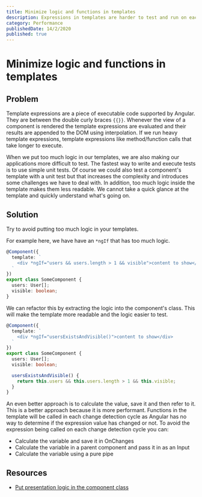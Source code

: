 ```yaml
---
title: Minimize logic and functions in templates
description: Expressions in templates are harder to test and run on each change detection cycle. Therefore, try to avoid them.
category: Performance
publishedDate: 14/2/2020
published: true
---
```


# Minimize logic and functions in templates

## Problem

Template expressions are a piece of executable code supported by Angular. They are between the double curly braces `{{}}`. Whenever the view of a component is rendered the template expressions are evaluated and their results are appended to the DOM using interpolation. If we run heavy template expressions, template expressions like method/function calls that take longer to execute.

When we put too much logic in our templates, we are also making our applications more difficult to test. The fastest way to write and execute tests is to use simple unit tests. Of course we could also test a component's template with a unit test but that increases the complexity and introduces some challenges we have to deal with. In addition, too much logic inside the template makes them less readable. We cannot take a quick glance at the template and quickly understand what's going on.

## Solution

Try to avoid putting too much logic in your templates.

For example here, we have have an `*ngIf` that has too much logic.

```ts
@Component({
  template: `
    <div *ngIf="users && users.length > 1 && visible">content to show</div>
  `
})
export class SomeComponent {
  users: User[];
  visible: boolean;
}
```

We can refactor this by extracting the logic into the component's class. This will make the template more readable and the logic easier to test.

```ts
@Component({
  template: `
    <div *ngIf="usersExistsAndVisible()">content to show</div>
  `
})
export class SomeComponent {
  users: User[];
  visible: boolean;

  usersExistsAndVisible() {
    return this.users && this.users.length > 1 && this.visible;
  }
}
```

An even better approach is to calculate the value, save it and then refer to it. This is a better approach because it is more performant. Functions in the template will be called in each change detection cycle as Angular has no way to determine if the expression value has changed or not. To avoid the expression being called on each change detection cycle you can:

- Calculate the variable and save it in OnChanges
- Calculate the variable in a parent component and pass it in as an Input
- Calculate the variable using a pure pipe

## Resources

- [Put presentation logic in the component class](https://angular.io/guide/styleguide#put-presentation-logic-in-the-component-class)
